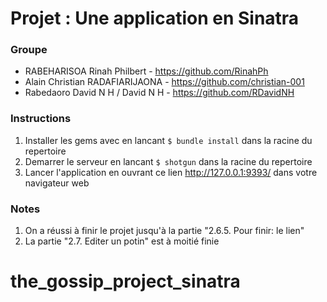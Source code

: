 # Projet : Une application en Sinatra

### Groupe
- RABEHARISOA Rinah Philbert - https://github.com/RinahPh
- Alain Christian RADAFIARIJAONA - https://github.com/christian-001
- Rabedaoro David N H / David N H - https://github.com/RDavidNH

### Instructions
1. Installer les gems avec en lancant `$ bundle install` dans la racine du repertoire
2. Demarrer le serveur en lancant `$ shotgun` dans la racine du repertoire 
3. Lancer l'application en ouvrant ce lien http://127.0.0.1:9393/ dans votre navigateur web 

### Notes
1. On a réussi à finir le projet jusqu'à la partie "2.6.5. Pour finir: le lien"
2. La partie "2.7. Editer un potin" est à moitié finie 
# the_gossip_project_sinatra
